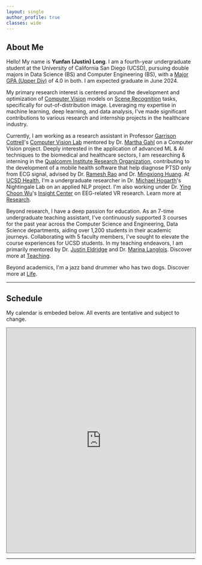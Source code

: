 ```yaml
---
layout: single
author_profile: true
classes: wide
---
```


<!-- My Personal Website -->

## About Me

Hello! My name is **Yunfan (Justin) Long**. I am a fourth-year undergraduate student at the University of California San Diego (UCSD), pursuing double majors in Data Science (BS) and Computer Engineering (BS), with a [Major GPA (Upper Div)](https://senate.ucsd.edu/operating-procedures/educational-policies/grading-and-gpa-calculations/) of 4.0 in both. I am expected graduate in June 2024.

My primary research interest is centered around the development and optimization of <u>Computer Vision</u> models on <u>Scene Recognition</u> tasks, specifically for out-of-distribution image. Leveraging my expertise in machine learning, deep learning, and data analysis, I've made significant contributions to various research and internship projects in the healthcare industry.


Currently, I am working as a research assistant in Professor [Garrison Cottrell](https://cseweb.ucsd.edu/~gary/)'s [Computer Vision Lab](https://cseweb.ucsd.edu/groups/guru/index.html) mentored by Dr. [Martha Gahl](https://www.linkedin.com/in/martha-gahl-588139105/) on a Computer Vision project. Deeply interested in the application of advanced ML & AI techniques to the biomedical and healthcare sectors, I am researching & interning in the [Qualcomm Institute Research Organization](https://qi.ucsd.edu/), contributing to the development of a mobile health software that help diagnose PTSD only from ECG signal, advised by Dr. [Ramesh Rao](https://iem.ucsd.edu/researchers/people/profiles/ramesh-rao.html) and Dr. [Mingxiong Huang](https://profiles.ucsd.edu/mingxiong.huang). At [UCSD Health](https://health.ucsd.edu), I'm a undergraduate researcher in Dr. [Michael Hogarth](https://profiles.ucsd.edu/michael.hogarth)'s Nightingale Lab on an applied NLP project. I'm also working under Dr. [Ying Choon Wu](https://profiles.ucsd.edu/michael.hogarth)'s [Insight Center](https://insight.ucsd.edu/our-team/) on EEG-related VR research. Learn more at [Research](/research).


Beyond research, I have a deep passion for education. As an 7-time undergraduate teaching assistant, I've continuously supported 3 courses for the past year across the Computer Science and Engineering, Data Science departments, aiding over 1,200 students in their academic journeys. Collaborating with 5 faculty members, I've sought to elevate the course experiences for UCSD students. In my teaching endeavors, I am primarily mentored by Dr. [Justin Eldridge](https://eldridgejm.github.io/) and Dr. [Marina Langlois](https://datascience.ucsd.edu/people/marina-langlois/). Discover more at [Teaching](/teaching).


Beyond academics, I'm a jazz band drummer who has two dogs. Discover more at [Life](/life).

---


## Schedule

My calendar is embeded below. All events are tentative and subject to change.

<iframe src="https://calendar.google.com/calendar/u/0/embed?height=600&wkst=1&bgcolor=%23ffffff&ctz=America/Los_Angeles&mode=WEEK&src=eXVsb25nQHVjc2QuZWR1&color=%234285F4" style="border:solid 1px #777" width="100%" height="600" frameborder="0" scrolling="no"></iframe>

---

<table style="width:0%;border:0px;border-spacing:0px;border-collapse:separate;margin-right:auto;margin-left:auto;">
          <tr>
            <td style="padding:0%;width:0%;vertical-align:left">
              <script type="text/javascript" id="clustrmaps" src="//clustrmaps.com/map_v2.js?d=Lj3kD7Jlzfmdr-aDUSDmpAFMxXozeTkkbPe71KzQ-Vg&cl=ffffff&w=a"></script>
              <p></p>
            </td>
          </tr>
</table>